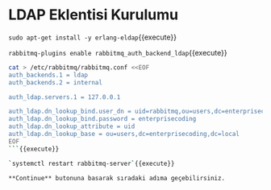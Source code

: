 # LDAP Eklentisi Kurulumu

`sudo apt-get install -y erlang-eldap`{{execute}}

`rabbitmq-plugins enable rabbitmq_auth_backend_ldap`{{execute}}

```bash
cat > /etc/rabbitmq/rabbitmq.conf <<EOF
auth_backends.1 = ldap
auth_backends.2 = internal

auth_ldap.servers.1 = 127.0.0.1

auth_ldap.dn_lookup_bind.user_dn = uid=rabbitmq,ou=users,dc=enterprisecoding,dc=local
auth_ldap.dn_lookup_bind.password = enterprisecoding
auth_ldap.dn_lookup_attribute = uid
auth_ldap.dn_lookup_base = ou=users,dc=enterprisecoding,dc=local
EOF
```{{execute}}

`systemctl restart rabbitmq-server`{{execute}}

**Continue** butonuna basarak sıradaki adıma geçebilirsiniz.
